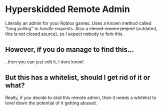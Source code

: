 # Hyperskidded Remote Admin
Literally an admin for your Roblox games. Uses a known method called "long polling" to handle requests.
Also a ~~closed-source project~~ (outdated, this is not closed source), so I expect nobody to fork this.

## However, if you do manage to find this...
..then you can just edit it, I dont know!

## But this has a whitelist, should I get rid of it or what?
Really, if you decide to skid this remote admin, then it needs a whitelist to level down the potential of it getting abused.
